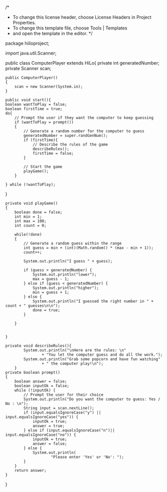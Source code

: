 /*
 * To change this license header, choose License Headers in Project Properties.
 * To change this template file, choose Tools | Templates
 * and open the template in the editor.
 */


package hiiloproject;
 
import java.util.Scanner;

public class ComputerPlayer extends HiLo{
    private int generatedNumber;
    private Scanner scan;
    
    public ComputerPlayer()
    {
        scan = new Scanner(System.in);
    }
    
    public void start(){
    boolean wantToPlay = false;
    boolean firstTime = true;
    do{
        // Prompt the user if they want the computer to keep guessing
        if (wantToPlay = prompt())
        {
            // Generate a random number for the computer to guess
            generatedNumber = super.randGenNum();
            if (firstTime){
                // Describe the rules of the game
                describeRules();
                firstTime = false;
            }
            
            // Start the game
            playGame();
        } 
        
    } while (!wantToPlay);
    
}

    private void playGame()
    {
        boolean done = false;
        int min = 1;
        int max = 100;
        int count = 0;

        while(!done)
        {
            // Generate a random guess within the range
            int guess = min + (int)(Math.random() * (max - min + 1));
            count++;

            System.out.println("I guess " + guess);

            if (guess > generatedNumber) {
                System.out.println("lower");
                max = guess - 1;
            } else if (guess < generatedNumber) {
                System.out.println("higher");
                min = guess + 1;
            } else {
                System.out.println("I guessed the right number in " + count + " guesses\n\n");
                done = true;
            }

        }   
        

    }
    
    private void describeRules(){
            System.out.println("\nHere are the rules: \n"
                    + "You let the computer guess and do all the work.");
            System.out.println("Grab some popcorn and have fun watching"
                    + " the computer play!\n");
        }
    private boolean prompt()
    {
        boolean answer = false;
        boolean inputOk = false;
        while (!inputOk) {
            // Prompt the user for their choice
            System.out.println("Do you want the computer to guess: Yes / No : \n");
            String input = scan.nextLine();
            if (input.equalsIgnoreCase("y") || input.equalsIgnoreCase("yes")) {
                inputOk = true;
                answer = true;
            } else if (input.equalsIgnoreCase("n")|| input.equalsIgnoreCase("no")) {
                inputOk = true;
                answer = false;
            } else {
                System.out.println(
                        "Please enter 'Yes' or 'No': ");
            }
        }
        return answer;
    }
}

